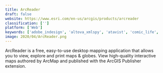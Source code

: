 ```yaml
---
title: ArcReader
draft: false 
website: https://www.esri.com/en-us/arcgis/products/arcreader
classification: ['']
platform: ['Web']
keywords: ['adobe_indesign', 'altova_xmlspy', 'atavist', 'comic_life', 'crello', 'inpage', 'madcap_flare', 'oracle_bi_publisher', 'pdfelement', 'pub_html5', 'print_artist_gold_edition', 'scribus', 'venngage', 'ibooks_author', 'istudio_publisher']
image: 2020/04/ArcReader.png
---
```

ArcReader is a free, easy-to-use desktop mapping application that allows you to view, explore and print maps & globes. View high-quality interactive maps authored by ArcMap and published with the ArcGIS Publisher extension.